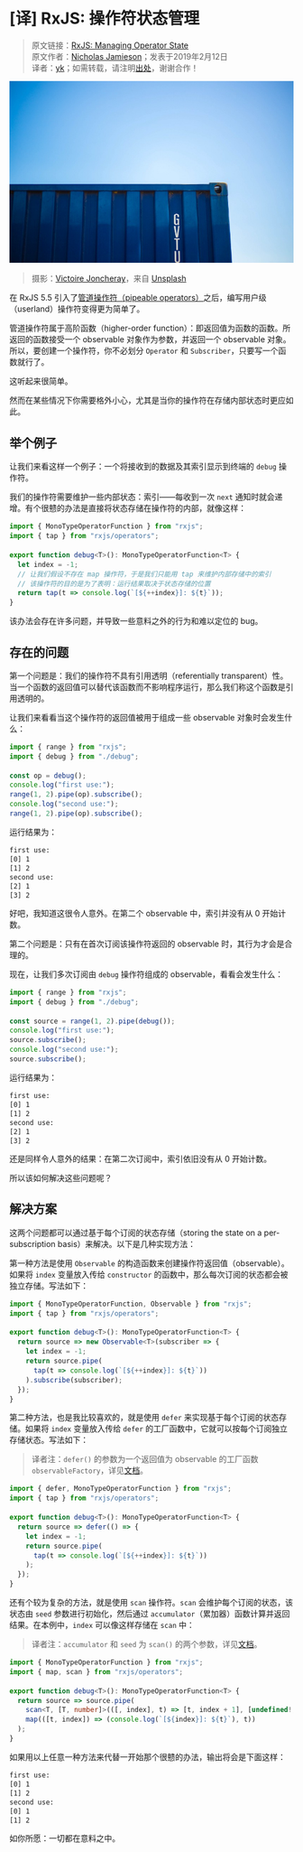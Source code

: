 # [译] RxJS: 操作符状态管理

> 原文链接：[RxJS: Managing Operator State](https://medium.com/@cartant/rxjs-managing-operator-state-2f20681df21d)<br/>
> 原文作者：[Nicholas Jamieson](https://medium.com/@cartant)；发表于2019年2月12日<br/>
> 译者：[yk](https://github.com/m8524769)；如需转载，请注明[出处](https://github.com/m8524769/RxJS-Article-Translation)，谢谢合作！

![](assets/1_yHfcFpUTJiBKy6bvQFDPmA.jpeg)

> 摄影：[Victoire Joncheray](https://unsplash.com/photos/XsP7GCLMWjM?utm_source=unsplash&utm_medium=referral&utm_content=creditCopyText)，来自 [Unsplash](https://unsplash.com/?utm_source=unsplash&utm_medium=referral&utm_content=creditCopyText)

在 RxJS 5.5 引入了[管道操作符（pipeable operators）](https://blog.angularindepth.com/rxjs-understanding-lettable-operators-fe74dda186d3)之后，编写用户级（userland）操作符变得更为简单了。

管道操作符属于高阶函数（higher-order function）：即返回值为函数的函数。所返回的函数接受一个 observable 对象作为参数，并返回一个 observable 对象。所以，要创建一个操作符，你不必划分 `Operator` 和 `Subscriber`，只要写一个函数就行了。

这听起来很简单。

然而在某些情况下你需要格外小心，尤其是当你的操作符在存储内部状态时更应如此。

## 举个例子

让我们来看这样一个例子：一个将接收到的数据及其索引显示到终端的 `debug` 操作符。

我们的操作符需要维护一些内部状态：索引——每收到一次 `next` 通知时就会递增。有个很戆的办法是直接将状态存储在操作符的内部，就像这样：

```typescript
import { MonoTypeOperatorFunction } from "rxjs";
import { tap } from "rxjs/operators";

export function debug<T>(): MonoTypeOperatorFunction<T> {
  let index = -1;
  // 让我们假设不存在 map 操作符，于是我们只能用 tap 来维护内部存储中的索引
  // 该操作符的目的是为了表明：运行结果取决于状态存储的位置
  return tap(t => console.log(`[${++index}]: ${t}`));
}
```

该办法会存在许多问题，并导致一些意料之外的行为和难以定位的 bug。

## 存在的问题

第一个问题是：我们的操作符不具有引用透明（referentially transparent）性。当一个函数的返回值可以替代该函数而不影响程序运行，那么我们称这个函数是引用透明的。

让我们来看看当这个操作符的返回值被用于组成一些 observable 对象时会发生什么：

```typescript
import { range } from "rxjs";
import { debug } from "./debug";

const op = debug();
console.log("first use:");
range(1, 2).pipe(op).subscribe();
console.log("second use:");
range(1, 2).pipe(op).subscribe();
```

运行结果为：

```shell
first use:
[0] 1
[1] 2
second use:
[2] 1
[3] 2
```

好吧，我知道这很令人意外。在第二个 observable 中，索引并没有从 0 开始计数。

第二个问题是：只有在首次订阅该操作符返回的 observable 时，其行为才会是合理的。

现在，让我们多次订阅由 `debug` 操作符组成的 observable，看看会发生什么：

```typescript
import { range } from "rxjs";
import { debug } from "./debug";

const source = range(1, 2).pipe(debug());
console.log("first use:");
source.subscribe();
console.log("second use:");
source.subscribe();
```

运行结果为：

```shell
first use:
[0] 1
[1] 2
second use:
[2] 1
[3] 2
```

还是同样令人意外的结果：在第二次订阅中，索引依旧没有从 0 开始计数。

所以该如何解决这些问题呢？

## 解决方案

这两个问题都可以通过基于每个订阅的状态存储（storing the state on a per-subscription basis）来解决。以下是几种实现方法：

第一种方法是使用 `Observable` 的构造函数来创建操作符返回值（observable）。如果将 `index` 变量放入传给 `constructor` 的函数中，那么每次订阅的状态都会被独立存储。写法如下：

```typescript
import { MonoTypeOperatorFunction, Observable } from "rxjs";
import { tap } from "rxjs/operators";

export function debug<T>(): MonoTypeOperatorFunction<T> {
  return source => new Observable<T>(subscriber => {
    let index = -1;
    return source.pipe(
      tap(t => console.log(`[${++index}]: ${t}`))
    ).subscribe(subscriber);
  });
}
```

第二种方法，也是我比较喜欢的，就是使用 `defer` 来实现基于每个订阅的状态存储。如果将 `index` 变量放入传给 `defer` 的工厂函数中，它就可以按每个订阅独立存储状态。写法如下：

> 译者注：`defer()` 的参数为一个返回值为 observable 的工厂函数 `observableFactory`，详见[文档](https://rxjs-dev.firebaseapp.com/api/index/function/defer)。

```typescript
import { defer, MonoTypeOperatorFunction } from "rxjs";
import { tap } from "rxjs/operators";

export function debug<T>(): MonoTypeOperatorFunction<T> {
  return source => defer(() => {
    let index = -1;
    return source.pipe(
      tap(t => console.log(`[${++index}]: ${t}`))
    );
  });
}
```

还有个较为复杂的方法，就是使用 `scan` 操作符。`scan` 会维护每个订阅的状态，该状态由 `seed` 参数进行初始化，然后通过 `accumulator`（累加器）函数计算并返回结果。在本例中，`index` 可以像这样存储在 `scan` 中：

> 译者注：`accumulator` 和 `seed` 为 `scan()` 的两个参数，详见[文档](https://rxjs-dev.firebaseapp.com/api/operators/scan)。

```typescript
import { MonoTypeOperatorFunction } from "rxjs";
import { map, scan } from "rxjs/operators";

export function debug<T>(): MonoTypeOperatorFunction<T> {
  return source => source.pipe(
    scan<T, [T, number]>(([, index], t) => [t, index + 1], [undefined!, -1]),
    map(([t, index]) => (console.log(`[${index}]: ${t}`), t))
  );
}
```

如果用以上任意一种方法来代替一开始那个很戆的办法，输出将会是下面这样：

```shell
first use:
[0] 1
[1] 2
second use:
[0] 1
[1] 2
```

如你所愿：一切都在意料之中。
